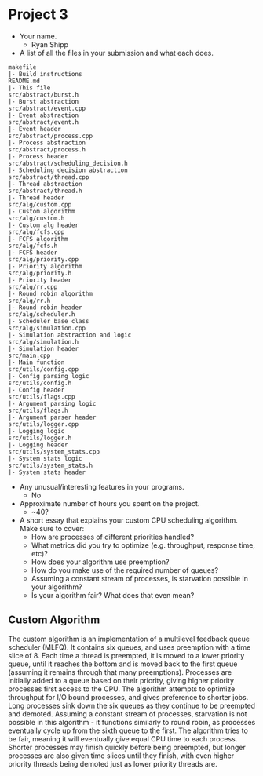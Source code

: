# Project 3

- Your name.
  * Ryan Shipp
- A list of all the files in your submission and what each does.
```
makefile
|- Build instructions
README.md
|- This file
src/abstract/burst.h
|- Burst abstraction
src/abstract/event.cpp
|- Event abstraction
src/abstract/event.h
|- Event header
src/abstract/process.cpp
|- Process abstraction
src/abstract/process.h
|- Process header
src/abstract/scheduling_decision.h
|- Scheduling decision abstraction
src/abstract/thread.cpp
|- Thread abstraction
src/abstract/thread.h
|- Thread header
src/alg/custom.cpp
|- Custom algorithm
src/alg/custom.h
|- Custom alg header
src/alg/fcfs.cpp
|- FCFS algorithm
src/alg/fcfs.h
|- FCFS header
src/alg/priority.cpp
|- Priority algorithm
src/alg/priority.h
|- Priority header
src/alg/rr.cpp
|- Round robin algorithm
src/alg/rr.h
|- Round robin header
src/alg/scheduler.h
|- Scheduler base class
src/alg/simulation.cpp
|- Simulation abstraction and logic
src/alg/simulation.h
|- Simulation header
src/main.cpp
|- Main function
src/utils/config.cpp
|- Config parsing logic
src/utils/config.h
|- Config header
src/utils/flags.cpp
|- Argument parsing logic
src/utils/flags.h
|- Argument parser header
src/utils/logger.cpp
|- Logging logic
src/utils/logger.h
|- Logging header
src/utils/system_stats.cpp
|- System stats logic
src/utils/system_stats.h
|- System stats header
```
- Any unusual/interesting features in your programs.
  * No
- Approximate number of hours you spent on the project.
  * ~40?
- A short essay that explains your custom CPU scheduling algorithm. Make sure to cover:
  * How are processes of different priorities handled?
  * What metrics did you try to optimize (e.g. throughput, response time, etc)?
  * How does your algorithm use preemption?
  * How do you make use of the required number of queues?
  * Assuming a constant stream of processes, is starvation possible in your algorithm?
  * Is your algorithm fair? What does that even mean?

## Custom Algorithm

The custom algorithm is an implementation of a multilevel feedback queue
scheduler (MLFQ). It contains six queues, and uses preemption with a time
slice of 8. Each time a thread is preempted, it is moved to a lower priority
queue, until it reaches the bottom and is moved back to the first queue
(assuming it remains through that many preemptions). Processes are initially
added to a queue based on their priority, giving higher priority processes
first access to the CPU. The algorithm attempts to optimize throughput for
I/O bound processes, and gives preference to shorter jobs. Long processes
sink down the six queues as they continue to be preempted and demoted.
Assuming a constant stream of processes, starvation is not possible in this
algorithm - it functions similarly to round robin, as processes eventually
cycle up from the sixth queue to the first. The algorithm tries to be fair,
meaning it will eventually give equal CPU time to each process. Shorter
processes may finish quickly before being preempted, but longer
processes are also given time slices until they finish, with even higher
priority threads being demoted just as lower priority threads are.
